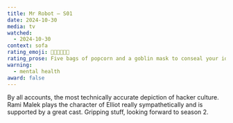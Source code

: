 ```yaml
---
title: Mr Robot – S01
date: 2024-10-30
media: tv
watched:
  - 2024-10-30
context: sofa
rating_emoji: 🍿🍿🍿🍿🍿👺
rating_prose: Five bags of popcorn and a goblin mask to conseal your identity while getting up to mischeif.
warning:
  - mental health
award: false
---
```


By all accounts, the most technically accurate depiction of hacker culture. Rami Malek plays the character of Elliot really sympathetically and is supported by a great cast. Gripping stuff, looking forward to season 2.
